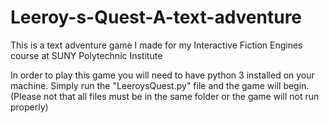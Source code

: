 # Leeroy-s-Quest-A-text-adventure
This is a text adventure game I made for my Interactive Fiction Engines course at SUNY Polytechnic Institute

In order to play this game you will need to have python 3 installed on your machine.
Simply run the "LeeroysQuest.py" file and the game will begin.
(Please not that all files must be in the same folder or the game will not run properly)
